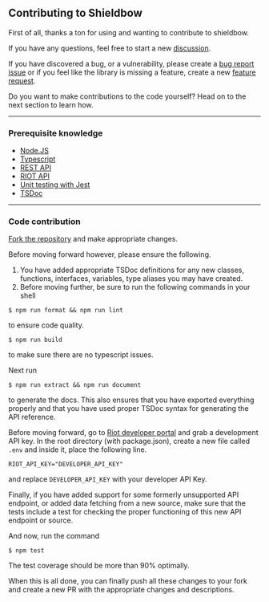 ## Contributing to Shieldbow

First of all, thanks a ton for using and wanting to contribute to shieldbow. 

If you have any questions, feel free to start a new [discussion](https://github.com/TheDrone7/shieldbow/discussions/new).

If you have discovered a bug, or a vulnerability, please create a [bug report issue](https://github.com/TheDrone7/shieldbow/issues/new?assignees=TheDrone7&labels=bug&template=bug_report.md&title=%5BBUG%5D)
or if you feel like the library is missing a feature, create a new [feature request](https://github.com/TheDrone7/shieldbow/issues/new?assignees=TheDrone7&labels=enhancement&template=feature_request.md&title=).

Do you want to make contributions to the code yourself? Head on to the next section to learn how.

---

### Prerequisite knowledge

- [Node.JS](https://nodejs.org/)
- [Typescript](https://www.typescriptlang.org/)
- [REST API](https://restfulapi.net/)
- [RIOT API](https://developer.riotgames.com/)
- [Unit testing with Jest](https://jestjs.io/)
- [TSDoc](https://tsdoc.org/)


---

### Code contribution

[Fork the repository](https://github.com/TheDrone7/shieldbow/fork) and make appropriate changes.

Before moving forward however, please ensure the following.

1. You have added appropriate TSDoc definitions for any new classes, functions, interfaces, variables, type aliases you may have created.
2. Before moving further, be sure to run the following commands in your shell

```shell
$ npm run format && npm run lint
```
to ensure code quality.

```shell
$ npm run build
```
to make sure there are no typescript issues.

Next run
```shell
$ npm run extract && npm run document
```
to generate the docs. This also ensures that you have exported everything properly and that you have used proper TSDoc syntax for generating the API reference.

Before moving forward, go to [Riot developer portal](https://developer.riotgames.com/) and grab a development API key.
In the root directory (with package.json), create a new file called `.env` and inside it, place the following line.
```
RIOT_API_KEY="DEVELOPER_API_KEY"
```
and replace `DEVELOPER_API_KEY` with your developer API Key.

Finally, if you have added support for some formerly unsupported API endpoint, or added data fetching from a new source,
make sure that the tests include a test for checking the proper functioning of this new API endpoint or source.

And now, run the command
```shell
$ npm test
```

The test coverage should be more than 90% optimally.

When this is all done, you can finally push all these changes to your fork and create a new PR with the appropriate changes and descriptions.
